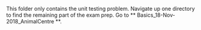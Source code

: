 This folder only contains the unit testing problem.
Navigate up one directory to find the remaining part of the exam prep. Go to ** Basics_18-Nov-2018_AnimalCentre **. 